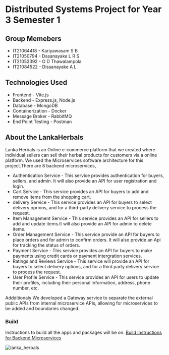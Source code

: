 # Distributed Systems Project for Year 3 Semester 1

## Group Memebers

* IT21064418 - Kariyawasam S B
* IT21050794 - Dasanayake L R S
* IT21052392 - O D Thawalampola
* IT21084522 - Dissanayake A L

## Technologies Used

+ Frontend - Vite.js
+ Backend - Express.js, Node.js
+ Database - MongoDB
+ Containerization - Docker
+ Message Broker - RabbitMQ
+ End Point Testing - Postman

## About the LankaHerbals

Lanka Herbals is an Online e-commerce platform that we created where individual sellers can sell their herbal products for customers via a online platform. We used the Microservices software architecture for this project.There are 8 backend microservices,
+ Authentication Service - This service provides authentication for buyers, sellers, and admin. It will also provide an API for user registration and login.
+ Cart Service - This service provides an API for buyers to add and remove items from the shopping cart.
+ delivery Service - This service provides an API for buyers to select delivery oprions, and for a third-party delivery service to process the request.
+ Item Management Service - This service provides an API for sellers to add and update items.It will also provide an API for admin to delete items.
+ Order Management Service - This service provide an API for buyers to place orders and for admin to confirm orders. It will also provide an Api for tracking the status of orders.
+ Payment Service - This service provides an API for buyers to make payments using credit cards or payment intergration services.
+ Ratings and Reviews Service - This service will provide an API for buyers to select delivery options, and for a third party delivery service to process the request.
+ User Profile Service - This service provides an API for users to update their profiles, including their personal information, address, phone number, etc.

Addditionaly We developed a Gateway service to separate the external public APIs from internal microservice APIs, allowing for microservices to be added and boundaries changed.

### Build

Instructions to build all the apps and packages will be on:
[Build Instructions for Backend Microservices](/backend/readme.md)


![lanka_herbals](https://github.com/IT21064418/Y3.S1.WE.SE.01.01_CSSE_21/assets/87406509/f3be4642-4d7c-4792-8920-49e47510adb6)

